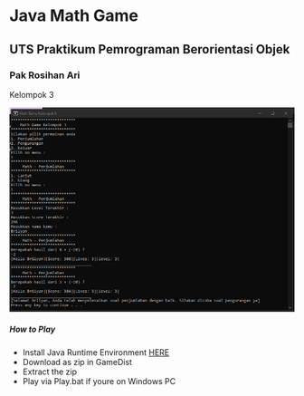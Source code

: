 # Java Math Game
## UTS Praktikum Pemrograman Berorientasi Objek
### Pak Rosihan Ari
 Kelompok 3
 
 ![GitHub Logo](/Images/ss1.PNG)
 
 
##### How to Play
* Install Java Runtime Environment [HERE](https://www.java.com/en/download/)
* Download as zip in GameDist
* Extract the zip
* Play via Play.bat if youre on Windows PC
